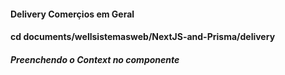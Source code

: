 #### Delivery Comerçios em Geral

#### cd documents/wellsistemasweb/NextJS-and-Prisma/delivery

##### Preenchendo o Context no componente
